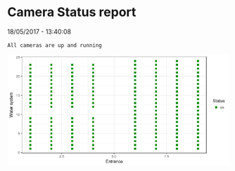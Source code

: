 Camera Status report
================
18/05/2017 - 13:40:08

    All cameras are up and running

![](camreport_files/figure-markdown_github/unnamed-chunk-2-1.png)
